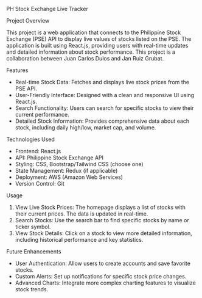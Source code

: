 ﻿PH Stock Exchange Live Tracker

Project Overview

This project is a web application that connects to the Philippine Stock Exchange (PSE) API to display live values of stocks listed on the PSE. The application is built using React.js, providing users with real-time updates and detailed information about stock performance. This project is a collaboration between Juan Carlos Dulos and Jan Ruiz Grubat.

Features
* Real-time Stock Data: Fetches and displays live stock prices from the PSE API.
* User-Friendly Interface: Designed with a clean and responsive UI using React.js.
* Search Functionality: Users can search for specific stocks to view their current performance.
* Detailed Stock Information: Provides comprehensive data about each stock, including daily high/low, market cap, and volume.

Technologies Used
* Frontend: React.js
* API: Philippine Stock Exchange API
* Styling: CSS, Bootstrap/Tailwind CSS (choose one)
* State Management: Redux (if applicable)
* Deployment: AWS (Amazon Web Services)
* Version Control: Git

Usage
1. View Live Stock Prices: The homepage displays a list of stocks with their current prices. The data is updated in real-time.
2. Search Stocks: Use the search bar to find specific stocks by name or ticker symbol.
3. View Stock Details: Click on a stock to view more detailed information, including historical performance and key statistics.

Future Enhancements
* User Authentication: Allow users to create accounts and save favorite stocks.
* Custom Alerts: Set up notifications for specific stock price changes.
* Advanced Charts: Integrate more complex charting features to visualize stock trends.
